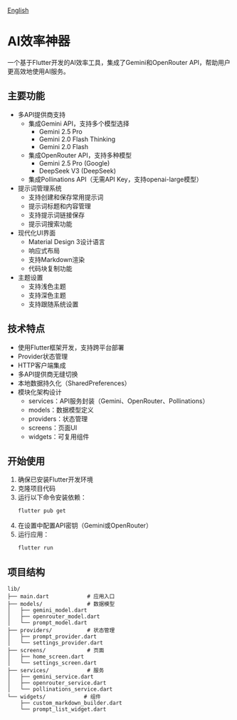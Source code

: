 [English](README_EN.md)

# AI效率神器

一个基于Flutter开发的AI效率工具，集成了Gemini和OpenRouter API，帮助用户更高效地使用AI服务。

## 主要功能

- 多API提供商支持
  - 集成Gemini API，支持多个模型选择
    - Gemini 2.5 Pro
    - Gemini 2.0 Flash Thinking
    - Gemini 2.0 Flash
  - 集成OpenRouter API，支持多种模型
    - Gemini 2.5 Pro (Google)
    - DeepSeek V3 (DeepSeek)
  - 集成Pollinations API（无需API Key，支持openai-large模型）
- 提示词管理系统
  - 支持创建和保存常用提示词
  - 提示词标题和内容管理
  - 支持提示词链接保存
  - 提示词搜索功能
- 现代化UI界面
  - Material Design 3设计语言
  - 响应式布局
  - 支持Markdown渲染
  - 代码块复制功能
- 主题设置
  - 支持浅色主题
  - 支持深色主题
  - 支持跟随系统设置

## 技术特点

- 使用Flutter框架开发，支持跨平台部署
- Provider状态管理
- HTTP客户端集成
- 多API提供商无缝切换
- 本地数据持久化（SharedPreferences）
- 模块化架构设计
  - services：API服务封装（Gemini、OpenRouter、Pollinations）
  - models：数据模型定义
  - providers：状态管理
  - screens：页面UI
  - widgets：可复用组件

## 开始使用

1. 确保已安装Flutter开发环境
2. 克隆项目代码
3. 运行以下命令安装依赖：
   ```bash
   flutter pub get
   ```
4. 在设置中配置API密钥（Gemini或OpenRouter）
5. 运行应用：
   ```bash
   flutter run
   ```

## 项目结构

```
lib/
├── main.dart            # 应用入口
├── models/              # 数据模型
│   ├── gemini_model.dart
│   ├── openrouter_model.dart
│   └── prompt_model.dart
├── providers/           # 状态管理
│   ├── prompt_provider.dart
│   └── settings_provider.dart
├── screens/             # 页面
│   ├── home_screen.dart
│   └── settings_screen.dart
├── services/            # 服务
│   ├── gemini_service.dart
│   ├── openrouter_service.dart
│   └── pollinations_service.dart
└── widgets/            # 组件
    ├── custom_markdown_builder.dart
    └── prompt_list_widget.dart
```
